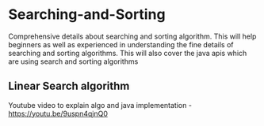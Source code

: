 # Searching-and-Sorting
 Comprehensive details about searching and sorting algorithm. This will help beginners as well as experienced in understanding the fine details of searching and sorting algorithms. This will also cover the java apis which are using search and sorting algorithms

## Linear Search algorithm
Youtube video to explain algo and java implementation - https://youtu.be/9uspn4qjnQ0
